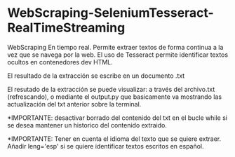 # WebScraping-SeleniumTesseract-RealTimeStreaming
WebScraping En tiempo real.
Permite extraer textos de forma continua a la vez que se navega por la web.
El uso de Tesseract permite identificar textos ocultos en contenedores dev HTML.

El resultado de la extracción se escribe en un documento .txt

El resutado de la extracción se puede visualizar: a través del archivo.txt (refrescando), o mediante el output.py que basicamente va mostrando las actualización del txt anterior sobre la terminal.

*IMPORTANTE: desactivar borrado del contenido del txt en el bucle while si se desea mantener un historico del contenido extraido.

*IMPORTANTE: Tener en cuenta el idioma del texto que se quiere extraer. Añadir leng='esp' si se quiere identificar textos escritos en español.
